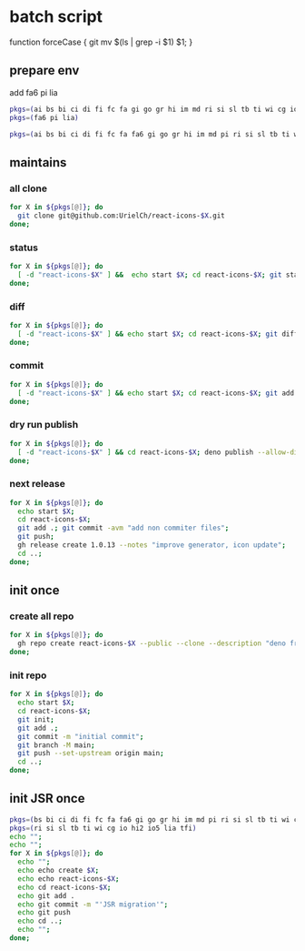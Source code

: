 # batch script

function forceCase { git mv $(ls | grep -i $1) $1; }

## prepare env

add fa6 pi lia

```bash
pkgs=(ai bs bi ci di fi fc fa gi go gr hi im md ri si sl tb ti wi cg io hi2 io5 tfi vsc lu rx)
pkgs=(fa6 pi lia)

pkgs=(ai bs bi ci di fi fc fa fa6 gi go gr hi im md pi ri si sl tb ti wi cg io hi2 io5 lia tfi vsc lu rx)
```

## maintains

### all clone

```bash
for X in ${pkgs[@]}; do
  git clone git@github.com:UrielCh/react-icons-$X.git
done;
```

### status

```bash
for X in ${pkgs[@]}; do
  [ -d "react-icons-$X" ] &&  echo start $X; cd react-icons-$X; git status; cd ..;
done;
```

### diff

```bash
for X in ${pkgs[@]}; do
  [ -d "react-icons-$X" ] && echo start $X; cd react-icons-$X; git diff; cd ..;
done;
```

### commit

```bash
for X in ${pkgs[@]}; do
  [ -d "react-icons-$X" ] && echo start $X; cd react-icons-$X; git add .; git commit -avm "regen"; git push; cd ..;
done;
```

### dry run publish

```bash
for X in ${pkgs[@]}; do
  [ -d "react-icons-$X" ] && cd react-icons-$X; deno publish --allow-dirty --dry-run --no-check 2>&1 | grep -v file | grep -v dry-run | grep -v public\ API; cd ..;
done;
```

### next release

```bash
for X in ${pkgs[@]}; do
  echo start $X; 
  cd react-icons-$X; 
  git add .; git commit -avm "add non commiter files";
  git push;
  gh release create 1.0.13 --notes "improve generator, icon update";
  cd ..;
done;
```

## init once

### create all repo

```bash
for X in ${pkgs[@]}; do
  gh repo create react-icons-$X --public --clone --description "deno fresh react-icons for $X"  --disable-issues --disable-wiki
done;
```

### init repo

```bash
for X in ${pkgs[@]}; do
  echo start $X;
  cd react-icons-$X;
  git init;
  git add .;
  git commit -m "initial commit";
  git branch -M main;
  git push --set-upstream origin main;
  cd ..;
done;
```

## init JSR once

```bash
pkgs=(bs bi ci di fi fc fa fa6 gi go gr hi im md pi ri si sl tb ti wi cg io hi2 io5 lia tfi vsc lu rx)
pkgs=(ri si sl tb ti wi cg io hi2 io5 lia tfi)
echo "";
echo "";
for X in ${pkgs[@]}; do
  echo "";
  echo echo create $X;
  echo echo react-icons-$X;
  echo cd react-icons-$X;
  echo git add .
  echo git commit -m "'JSR migration'";
  echo git push
  echo cd ..;
  echo "";
done;
```
